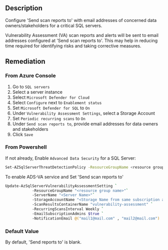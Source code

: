 ## Description

Configure 'Send scan reports to' with email addresses of concerned data owners/stakeholders for a critical SQL servers.

Vulnerability Assessment (VA) scan reports and alerts will be sent to email addresses configured at 'Send scan reports to'. This may help in reducing time required for identifying risks and taking corrective measures.

## Remediation

### From Azure Console

1. Go to `SQL servers`
2. Select a server instance
3. Select `Microsoft Defender for Cloud`
4. Select `Configure` next to `Enablement status`
5. Set `Microsoft Defender for SQL` to `On`
6. Under `Vulnerability Assessment Settings`, select a Storage Account
7. Set `Periodic recurring scans` to `On`
8. Under `Send scan reports to`, provide email addresses for data owners and stakeholders
9. Click `Save`

### From Powershell

If not already, Enable `Advanced Data Security` for a SQL Server:

```bash
Set-AZSqlServerThreatDetectionPolicy -ResourceGroupName <resource group name> -ServerName <server name> -EmailAdmins $True
```

To enable ADS-VA service and Set 'Send scan reports to'

```bash
Update-AzSqlServerVulnerabilityAssessmentSetting `
            -ResourceGroupName "<resource group name>"`
            -ServerName "<Server Name>"`
            -StorageAccountName "<Storage Name from same subscription and same Location" `
            -ScanResultsContainerName "vulnerability-assessment" `
            -RecurringScansInterval Weekly `
            -EmailSubscriptionAdmins $true `
            -NotificationEmail @("mail1@mail.com" , "mail2@mail.com")
```

### Default Value

By default, 'Send reports to' is blank.
